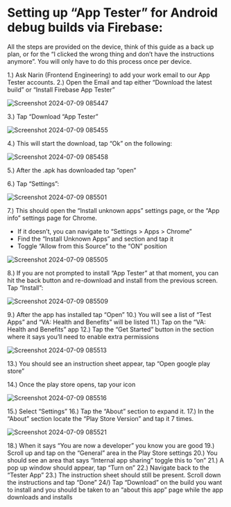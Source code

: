 # Setting up “App Tester” for Android debug builds via Firebase:
All the steps are provided on the device, think of this guide as a back up plan, or for the “I clicked the wrong thing and don’t have the instructions anymore”. You will only have to do this process once per device. 

1.) Ask Narin (Frontend Engineering)  to add your work email to our App Tester accounts. 
2.) Open the Email and tap either “Download the latest build” or “Install Firebase App Tester”

![Screenshot 2024-07-09 085447](https://github.com/department-of-veterans-affairs/va.gov-team/assets/116006847/6a1f3761-49b0-4224-a438-aedc99e65d06)

3.) Tap “Download “App Tester”

![Screenshot 2024-07-09 085455](https://github.com/department-of-veterans-affairs/va.gov-team/assets/116006847/3936a481-b2b1-4625-924d-03565b7bb35c)

4.) This will start the download, tap “Ok” on the following:

![Screenshot 2024-07-09 085458](https://github.com/department-of-veterans-affairs/va.gov-team/assets/116006847/154d965f-54e6-42c8-b3f7-4fac3bcbc7dd)

5.) After the .apk has downloaded tap “open”



6.) Tap “Settings”:

![Screenshot 2024-07-09 085501](https://github.com/department-of-veterans-affairs/va.gov-team/assets/116006847/44e6c188-90ae-487e-9537-895a573c00ba)



7.) This should open the “Install unknown apps” settings page, or the “App info” settings page for Chrome. 
- If it doesn’t, you can navigate to “Settings > Apps > Chrome”
- Find the “Install Unknown Apps” and section and tap it
 - Toggle “Allow from this Source” to the “ON” position

![Screenshot 2024-07-09 085505](https://github.com/department-of-veterans-affairs/va.gov-team/assets/116006847/c4c18218-f615-417b-9dd9-deeccccbaf08)


8.) If you are not prompted to install “App Tester” at that moment, you can hit the back button and re-download and install from the previous screen.
Tap “Install”:

![Screenshot 2024-07-09 085509](https://github.com/department-of-veterans-affairs/va.gov-team/assets/116006847/75ea9f51-5f81-4a2f-a161-f17dde865419)



9.) After the app has installed tap “Open”
10.) You will see a list of “Test Apps” and “VA: Health and Benefits” will be listed
11.) Tap on the “VA: Health and Benefits” app
12.) Tap the “Get Started” button in the section where it says you’ll need to enable extra permissions

![Screenshot 2024-07-09 085513](https://github.com/department-of-veterans-affairs/va.gov-team/assets/116006847/5161c9ad-412c-49fc-a813-2596ccda4cb5)


13.) You should see an instruction sheet appear,  tap “Open google play store”


14.) Once the play store opens, tap your icon

![Screenshot 2024-07-09 085516](https://github.com/department-of-veterans-affairs/va.gov-team/assets/116006847/a9ec2a34-87ab-4d47-8f72-c178f8a04de9)

15.) Select “Settings”
16.) Tap the “About” section to expand it.
17.) In the “About” section locate the “Play Store Version” and tap it 7 times.

![Screenshot 2024-07-09 085521](https://github.com/department-of-veterans-affairs/va.gov-team/assets/116006847/a46e502a-9ac7-48c5-a597-7fa50bc8e773)

18.) When it says “You are now a developer” you know you are good 
19.) Scroll up and tap on the “General” area in the Play Store settings
20.) You should see an area that says “Internal app sharing” toggle this to “on”
21.) A pop up window should appear, tap “Turn on”
22.) Navigate back to the “Tester App”
23.) The instruction sheet should still be present. Scroll down the instructions and tap “Done”
24/) Tap “Download” on the build you want to install and you should be taken to an “about this app” page while the app downloads and installs
